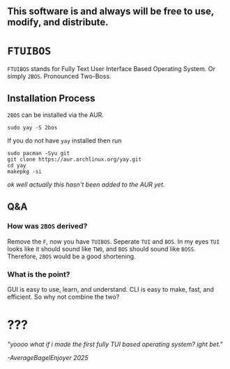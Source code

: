 ## This software is and always will be free to use, modify, and distribute.

# `FTUIBOS`

`FTUIBOS` stands for Fully Text User Interface Based Operating System. Or simply `2BOS`. Pronounced Two-Boss.


## Installation Process
`2BOS` can be installed via the AUR.

`sudo yay -S 2bos`

If you do not have `yay` installed then run
```
sudo pacman -Syu git
git clone https://aur.archlinux.org/yay.git
cd yay
makepkg -si
```

*ok well actually this hasn't been added to the AUR yet.*

## Q&A

### How was `2BOS` derived?
Remove the `F`, now you have `TUIBOS`. Seperate `TUI` and `BOS`. In my eyes `TUI` looks like it should sound like `TWO`, and `BOS` should sound like `BOSS`. Therefore, `2BOS` would be a good shortening.

### What is the point?
GUI is easy to use, learn, and understand. CLI is easy to make, fast, and efficient. So why not combine the two?

# ???
*"yoooo what if i made the first fully TUI based operating system? ight bet."*

*-AverageBagelEnjoyer 2025*
